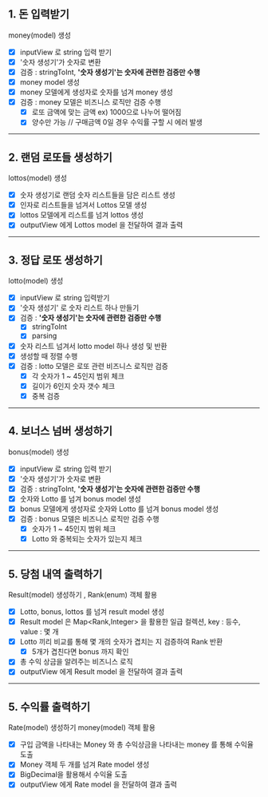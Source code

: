 ## 1. **돈 입력받기**
money(model) 생성
   
- [X] inputView 로 string 입력 받기
- [X] '숫자 생성기'가 숫자로 변환 
- [X] 검증 : stringToInt, **'숫자 생성기'는 숫자에 관련한 검증만 수행**
- [X] money model 생성
- [X] money 모델에게 생성자로 숫자를 넘겨 money 생성 
- [X] 검증 : money 모델은 비즈니스 로직만 검증 수행
  - [X] 로또 금액에 맞는 금액 ex) 1000으로 나누어 떨어짐
  - [X] 양수만 가능 // 구매금액 0일 경우 수익률 구할 시 에러 발생
***
## 2. **랜덤 로또들 생성하기**
lottos(model) 생성
   
- [X] 숫자 생성기로 랜덤 숫자 리스트들을 담은 리스트 생성
- [X] 인자로 리스트들을 넘겨서 Lottos 모델 생성
- [X] lottos 모델에게 리스트를 넘겨 lottos 생성
- [X] outputView 에게 Lottos model 을 전달하여 결과 출력
***
## 3. **정답 로또 생성하기**
lotto(model) 생성
   
- [X] inputView 로 string 입력받기
- [X] '숫자 생성기' 로 숫자 리스트 하나 만들기
- [X] 검증 : **'숫자 생성기'는 숫자에 관련한 검증만 수행**
  - [X] stringToInt
  - [X] parsing
- [X] 숫자 리스트 넘겨서 lotto model 하나 생성 및 반환
- [X] 생성할 때 정렬 수행
- [X] 검증 : lotto 모델은 로또 관련 비즈니스 로직만 검증
  - [X] 각 숫자가 1 ~ 45인지 범위 체크
  - [X] 길이가 6인지 숫자 갯수 체크
  - [X] 중복 검증
***
## 4. **보너스 넘버 생성하기**
bonus(model) 생성
   
- [X] inputView 로 string 입력 받기
- [X] '숫자 생성기'가 숫자로 변환
- [X] 검증 : stringToInt, **'숫자 생성기'는 숫자에 관련한 검증만 수행**
- [X] 숫자와 Lotto 를 넘겨 bonus model 생성
- [X] bonus 모델에게 생성자로 숫자와 Lotto 를 넘겨 bonus model 생성
- [X] 검증 : bonus 모델은 비즈니스 로직만 검증 수행
  - [X] 숫자가 1 ~ 45인지 범위 체크
  - [X] Lotto 와 중복되는 숫자가 있는지 체크
***
## 5. **당첨 내역 출력하기**
Result(model) 생성하기 ,
Rank(enum) 객체 활용

- [X] Lotto, bonus, lottos 를 넘겨 result model 생성
- [X] Result model 은 Map<Rank,Integer> 을 활용한 일급 컬렉션, key : 등수, value : 몇 개
- [X] Lotto 끼리 비교를 통해 몇 개의 숫자가 겹치는 지 검증하여 Rank 반환
  - [X] 5개가 겹친다면 bonus 까지 확인
- [X] 총 수익 상금을 알려주는 비즈니스 로직
- [X] outputView 에게 Result model 을 전달하여 결과 출력
***
## 5. **수익률 출력하기**
Rate(model) 생성하기
money(model) 객체 활용
  
- [X] 구입 금액을 나타내는 Money 와 총 수익상금을 나타내는 money 를 통해 수익율 도출
- [X] Money 객체 두 개를 넘겨 Rate model 생성
- [X] BigDecimal을 활용해서 수익율 도출
- [X] outputView 에게 Rate model 을 전달하여 결과 출력